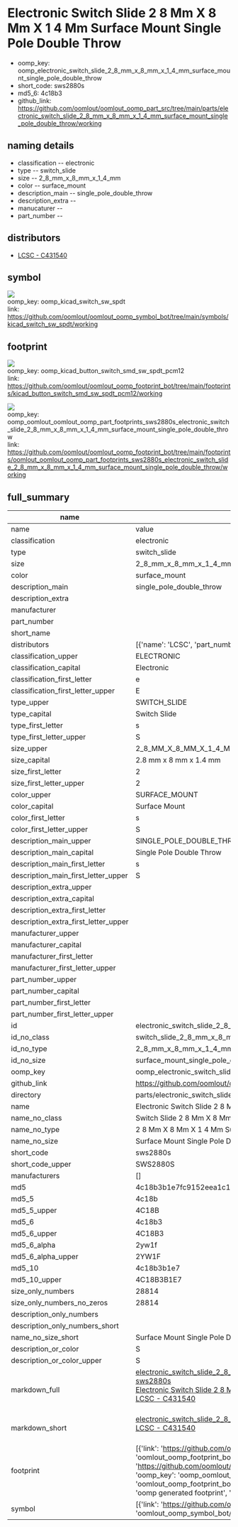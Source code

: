 # Electronic Switch Slide 2 8 Mm X 8 Mm X 1 4 Mm Surface Mount Single Pole Double Throw

  
* oomp_key: oomp_electronic_switch_slide_2_8_mm_x_8_mm_x_1_4_mm_surface_mount_single_pole_double_throw 
* short_code: sws2880s
* md5_6: 4c18b3  
* github_link: https://github.com/oomlout/oomlout_oomp_part_src/tree/main/parts/electronic_switch_slide_2_8_mm_x_8_mm_x_1_4_mm_surface_mount_single_pole_double_throw/working  
## naming details
* classification -- electronic
* type -- switch_slide
* size -- 2_8_mm_x_8_mm_x_1_4_mm
* color -- surface_mount
* description_main -- single_pole_double_throw
* description_extra -- 
* manucaturer -- 
* part_number -- 

## distributors
* [LCSC - C431540](https://lcsc.com/product-detail/C431540.html)   


## symbol

![](symbol/{index}/working/working_600.png)  
oomp_key: oomp_kicad_switch_sw_spdt  
link: https://github.com/oomlout/oomlout_oomp_symbol_bot/tree/main/symbols/kicad_switch_sw_spdt/working  

## footprint

![](footprint/{index}/working/working_600.png)  
oomp_key: oomp_kicad_button_switch_smd_sw_spdt_pcm12  
link: https://github.com/oomlout/oomlout_oomp_footprint_bot/tree/main/footprints/kicad_button_switch_smd_sw_spdt_pcm12/working  

![](footprint/{index}/working/working_600.png)  
oomp_key: oomp_oomlout_oomlout_oomp_part_footprints_sws2880s_electronic_switch_slide_2_8_mm_x_8_mm_x_1_4_mm_surface_mount_single_pole_double_throw  
link: https://github.com/oomlout/oomlout_oomp_footprint_bot/tree/main/footprints/oomlout_oomlout_oomp_part_footprints_sws2880s_electronic_switch_slide_2_8_mm_x_8_mm_x_1_4_mm_surface_mount_single_pole_double_throw/working  

## full_summary
| name | value | 
| --- | --- | 
| name | value | 
| classification | electronic | 
| type | switch_slide | 
| size | 2_8_mm_x_8_mm_x_1_4_mm | 
| color | surface_mount | 
| description_main | single_pole_double_throw | 
| description_extra |  | 
| manufacturer |  | 
| part_number |  | 
| short_name |  | 
| distributors | [{'name': 'LCSC', 'part_number': 'C431540', 'link': 'https://lcsc.com/product-detail/C431540.html', 'id': 'distributor_lcsc'}] | 
| classification_upper | ELECTRONIC | 
| classification_capital | Electronic | 
| classification_first_letter | e | 
| classification_first_letter_upper | E | 
| type_upper | SWITCH_SLIDE | 
| type_capital | Switch Slide | 
| type_first_letter | s | 
| type_first_letter_upper | S | 
| size_upper | 2_8_MM_X_8_MM_X_1_4_MM | 
| size_capital | 2.8 mm x 8 mm x 1.4 mm | 
| size_first_letter | 2 | 
| size_first_letter_upper | 2 | 
| color_upper | SURFACE_MOUNT | 
| color_capital | Surface Mount | 
| color_first_letter | s | 
| color_first_letter_upper | S | 
| description_main_upper | SINGLE_POLE_DOUBLE_THROW | 
| description_main_capital | Single Pole Double Throw | 
| description_main_first_letter | s | 
| description_main_first_letter_upper | S | 
| description_extra_upper |  | 
| description_extra_capital |  | 
| description_extra_first_letter |  | 
| description_extra_first_letter_upper |  | 
| manufacturer_upper |  | 
| manufacturer_capital |  | 
| manufacturer_first_letter |  | 
| manufacturer_first_letter_upper |  | 
| part_number_upper |  | 
| part_number_capital |  | 
| part_number_first_letter |  | 
| part_number_first_letter_upper |  | 
| id | electronic_switch_slide_2_8_mm_x_8_mm_x_1_4_mm_surface_mount_single_pole_double_throw | 
| id_no_class | switch_slide_2_8_mm_x_8_mm_x_1_4_mm_surface_mount_single_pole_double_throw | 
| id_no_type | 2_8_mm_x_8_mm_x_1_4_mm_surface_mount_single_pole_double_throw | 
| id_no_size | surface_mount_single_pole_double_throw | 
| oomp_key | oomp_electronic_switch_slide_2_8_mm_x_8_mm_x_1_4_mm_surface_mount_single_pole_double_throw | 
| github_link | https://github.com/oomlout/oomlout_oomp_part_src/tree/main/parts/electronic_switch_slide_2_8_mm_x_8_mm_x_1_4_mm_surface_mount_single_pole_double_throw/working | 
| directory | parts/electronic_switch_slide_2_8_mm_x_8_mm_x_1_4_mm_surface_mount_single_pole_double_throw | 
| name | Electronic Switch Slide 2 8 Mm X 8 Mm X 1 4 Mm Surface Mount Single Pole Double Throw | 
| name_no_class | Switch Slide 2 8 Mm X 8 Mm X 1 4 Mm Surface Mount Single Pole Double Throw | 
| name_no_type | 2 8 Mm X 8 Mm X 1 4 Mm Surface Mount Single Pole Double Throw | 
| name_no_size | Surface Mount Single Pole Double Throw | 
| short_code | sws2880s | 
| short_code_upper | SWS2880S | 
| manufacturers | [] | 
| md5 | 4c18b3b1e7fc9152eea1c1d675c0327e | 
| md5_5 | 4c18b | 
| md5_5_upper | 4C18B | 
| md5_6 | 4c18b3 | 
| md5_6_upper | 4C18B3 | 
| md5_6_alpha | 2yw1f | 
| md5_6_alpha_upper | 2YW1F | 
| md5_10 | 4c18b3b1e7 | 
| md5_10_upper | 4C18B3B1E7 | 
| size_only_numbers | 28814 | 
| size_only_numbers_no_zeros | 28814 | 
| description_only_numbers |  | 
| description_only_numbers_short |   | 
| name_no_size_short | Surface Mount Single Pole Double Throw | 
| description_or_color | S  | 
| description_or_color_upper | S  | 
| markdown_full | [electronic_switch_slide_2_8_mm_x_8_mm_x_1_4_mm_surface_mount_single_pole_double_throw](https://github.com/oomlout/oomlout_oomp_part_src/tree/main/parts/electronic_switch_slide_2_8_mm_x_8_mm_x_1_4_mm_surface_mount_single_pole_double_throw/working)<br>[sws2880s](https://github.com/oomlout/oomlout_oomp_part_src/tree/main/parts/electronic_switch_slide_2_8_mm_x_8_mm_x_1_4_mm_surface_mount_single_pole_double_throw/working)<br>[Electronic Switch Slide 2 8 Mm X 8 Mm X 1 4 Mm Surface Mount Single Pole Double Throw](https://github.com/oomlout/oomlout_oomp_part_src/tree/main/parts/electronic_switch_slide_2_8_mm_x_8_mm_x_1_4_mm_surface_mount_single_pole_double_throw/working)<br>[LCSC - C431540<br>](https://lcsc.com/product-detail/C431540.html)<br> | 
| markdown_short | [electronic_switch_slide_2_8_mm_x_8_mm_x_1_4_mm_surface_mount_single_pole_double_throw](https://github.com/oomlout/oomlout_oomp_part_src/tree/main/parts/electronic_switch_slide_2_8_mm_x_8_mm_x_1_4_mm_surface_mount_single_pole_double_throw/working)<br>[LCSC - C431540<br>](https://lcsc.com/product-detail/C431540.html)<br> | 
| footprint | [{'link': 'https://github.com/oomlout/oomlout_oomp_footprint_bot/tree/main/foootprntss/kicad_button_switch_smd_sw_spdt_pcm12', 'oomp_key': 'oomp_kicad_button_switch_smd_sw_spdt_pcm12', 'directory': 'oomlout_oomp_footprint_bot/footprints/kicad_button_switch_smd_sw_spdt_pcm12//working/working.kicad_mod', 'note': 'source footprint kicad_button_switch_smd_sw_spdt_pcm12', 'index': 0}, {'link': 'https://github.com/oomlout/oomlout_oomp_footprint_bot/tree/main/foootprntss/oomlout_oomlout_oomp_part_footprints_sws2880s_electronic_switch_slide_2_8_mm_x_8_mm_x_1_4_mm_surface_mount_single_pole_double_throw', 'oomp_key': 'oomp_oomlout_oomlout_oomp_part_footprints_sws2880s_electronic_switch_slide_2_8_mm_x_8_mm_x_1_4_mm_surface_mount_single_pole_double_throw', 'directory': 'oomlout_oomp_footprint_bot/footprints/oomlout_oomlout_oomp_part_footprints_sws2880s_electronic_switch_slide_2_8_mm_x_8_mm_x_1_4_mm_surface_mount_single_pole_double_throw//working/working.kicad_mod', 'note': 'oomp generated footprint', 'index': 1}] | 
| symbol | [{'link': 'https://github.com/oomlout/oomlout_oomp_symbol_bot/tree/main/symbols/kicad_switch_sw_spdt', 'oomp_key': 'oomp_kicad_switch_sw_spdt', 'directory': 'oomlout_oomp_symbol_bot/symbols/kicad_switch_sw_spdt//working/working.kicad_sym', 'index': 0}] | 
